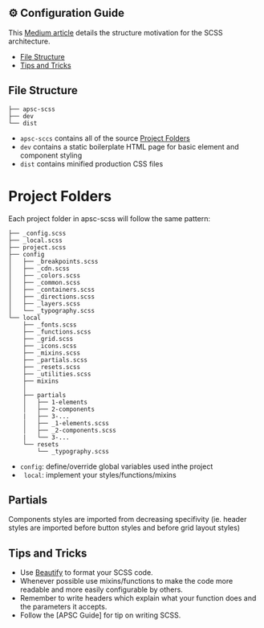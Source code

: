 ## ⚙️ Configuration Guide

This [Medium article](https://medium.com/@elad/css-architecture-for-multiple-websites-ad696c9d334) details the structure motivation for the SCSS architecture.

- [File Structure](#file-structure)
- [Tips and Tricks](#tips-and-tricks)


## File Structure

```
├── apsc-scss
├── dev
└── dist
```

- ```apsc-sccs``` contains all of the source [Project Folders](#project-folders)
- ```dev``` contains a static boilerplate HTML page for basic element and component styling
- ```dist``` contains minified production CSS files

# Project Folders

Each project folder in apsc-scss will follow the same pattern:

```
├── _config.scss
├── _local.scss
├── project.scss
├── config
│   ├── _breakpoints.scss
│   ├── _cdn.scss
│   ├── _colors.scss
│   ├── _common.scss
│   ├── _containers.scss
│   ├── _directions.scss
│   ├── _layers.scss
│   └── _typography.scss
└── local
    ├── _fonts.scss
    ├── _functions.scss
    ├── _grid.scss
    ├── _icons.scss
    ├── _mixins.scss
    ├── _partials.scss
    ├── _resets.scss
    ├── _utilities.scss
    ├── mixins
    │ 
    ├── partials
    │   ├── 1-elements
    │   ├── 2-components
    |   ├── 3-...
    │   ├── _1-elements.scss
    │   ├── _2-components.scss
    |   └── 3-...
    └── resets
        └── _typography.scss
```

- ```config```: define/override global variables used inthe project
- ``` local```: implement your styles/functions/mixins

## Partials

Components styles are imported from decreasing specifivity (ie. header styles are imported before button styles and before grid layout styles)


## Tips and Tricks

- Use [Beautify](https://marketplace.visualstudio.com/items?itemName=HookyQR.beautify) to format your SCSS code.
- Whenever possible use mixins/functions to make the code more readable and more easily configurable by others.
- Remember to write headers which explain what your function does and the parameters it accepts.
- Follow the [APSC Guide] for tip on writing SCSS.